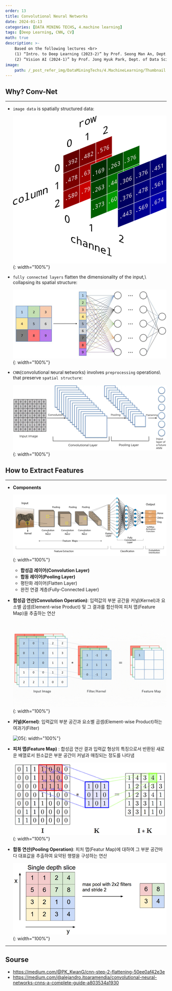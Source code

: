 ```yaml
---
order: 13
title: Convolutional Neural Networks
date: 2024-01-13
categories: [DATA MINING TECHS, 4.machine learning]
tags: [Deep Learning, CNN, CV]
math: true
description: >-
    Based on the following lectures <br>
    (1) “Intro. to Deep Learning (2023-2)” by Prof. Seong Man An, Dept. of Data Science, The Grad. School, Kookmin Univ. <br>
    (2) “Vision AI (2024-1)” by Prof. Jong Hyuk Park, Dept. of Data Science, The Grad. School, Kookmin Univ.
image:
    path: /_post_refer_img/DataMiningTechs/4.MachineLearning/Thumbnail.jpg
---
```


## Why? Conv-Net
-----

- `image data` is spatially structured data:

    ![01](/_post_refer_img/DataMiningTechs/4.MachineLearning/13-01.png){: width="100%"}

- `fully connected layers` flatten the dimensionality of the input,\\
collapsing its spatial structure:

    ![02](/_post_refer_img/DataMiningTechs/4.MachineLearning/13-02.jpg){: width="100%"}

- `CNN`(`C`onvolutional `N`eural `N`etworks) involves `preprocessing` operations\\
that preserve `spatial structure`:

    ![03](/_post_refer_img/DataMiningTechs/4.MachineLearning/13-03.jpg){: width="100%"}

## How to Extract Features
-----

- **Components**

    ![02](/_post_refer_img/DataMiningTechs/4.MachineLearning/13-08.png){: width="100%"}

    - **합성곱 레이어(Convolution Layer)**
    - **합동 레이어(Pooling Layer)**
    - 평탄화 레이어(Flatten Layer)
    - 완전 연결 계층(Fully-Connected Layer)

- **합성곱 연산(Convolution Operation)**: 입력값의 부분 공간을 커널(Kernel)과 요소별 곱셈(Element-wise Product) 및 그 결과를 합산하여 피처 맵(Feature Map)을 추출하는 연산

    ![04](/_post_refer_img/DataMiningTechs/4.MachineLearning/13-04.gif){: width="100%"}

- **커널(Kernel)**: 입력값의 부분 공간과 요소별 곱셈(Element-wise Product)하는 여과기(Filter)

    ![05](/_post_refer_img/DataMiningTechs/4.MachineLearning/13-05.png){: width="100%"}

- **피처 맵(Feature Map)** : 합성곱 연산 결과 입력값 형상의 특징으로서 반환된 새로운 배열로서 원소값은 부분 공간이 커널과 매칭되는 정도를 나타냄

    ![06](/_post_refer_img/DataMiningTechs/4.MachineLearning/13-06.png){: width="100%"}

- **합동 연산(Pooling Operation)**: 피처 맵(Featur Map)에 대하여 그 부분 공간마다 대표값을 추출하여 요약된 행렬을 구성하는 연산

    ![07](/_post_refer_img/DataMiningTechs/4.MachineLearning/13-07.jpeg){: width="100%"}

-----

## Sourse

- https://medium.com/@PK_KwanG/cnn-step-2-flattening-50ee0af42e3e
- https://medium.com/@alejandro.itoaramendia/convolutional-neural-networks-cnns-a-complete-guide-a803534a1930